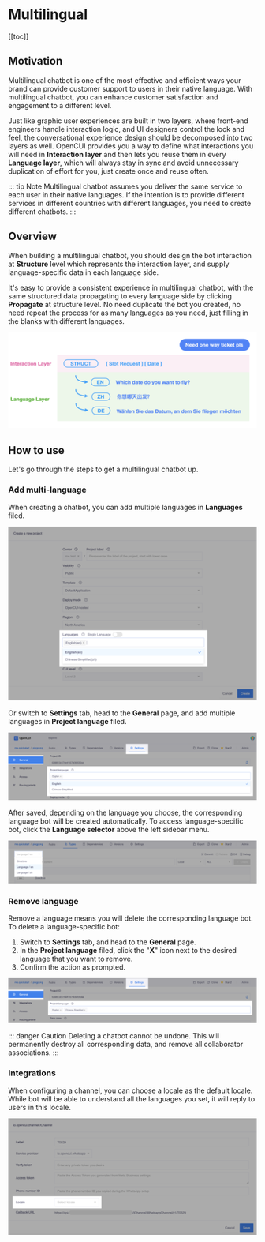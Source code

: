 # Multilingual

[[toc]]

## Motivation
Multilingual chatbot is one of the most effective and efficient ways your brand can provide customer support to users in their native language. With multilingual chatbot, you can enhance customer satisfaction and engagement to a different level. 

Just like graphic user experiences are built in two layers, where front-end engineers handle interaction logic, and UI designers control the look and feel, the conversational experience design should be decomposed into two layers as well. OpenCUI provides you a way to define what interactions you will need in **Interaction layer** and then lets you reuse them in every **Language layer**, which will always stay in sync and avoid unnecessary duplication of effort for you, just create once and reuse often.

::: tip Note
Multilingual chatbot assumes you deliver the same service to each user in their native languages. If the intention is to provide different services in different countries with different languages, you need to create different chatbots. 
:::

## Overview
When building a multilingual chatbot, you should design the bot interaction at **Structure** level which represents the interaction layer, and supply language-specific data in each language side. 

It's easy to provide a consistent experience in multilingual chatbot, with the same structured data propagating to every language side by clicking **Propagate** at structure level. No need duplicate the bot you created, no need repeat the process for as many languages as you need, just  filling in the blanks with different languages.

![two layers](/images/platform/multilingual/two_layers.png)

## How to use
Let's go through the steps to get a multilingual chatbot up.

### Add multi-language
When creating a chatbot, you can add multiple languages in **Languages** filed. 

![add language](/images/platform/multilingual/add_language.png)

Or switch to **Settings** tab, head to the **General** page, and add multiple languages in **Project language** filed.

![setting language](/images/platform/multilingual/setting_language.png)

After saved, depending on the language you choose, the corresponding language bot will be created automatically. To access language-specific bot, click the **Language selector** above the left sidebar menu.

![switch language](/images/platform/multilingual/switch_language.png)

### Remove language
Remove a language means you will delete the corresponding language bot. To delete a language-specific bot:
1. Switch to **Settings** tab, and head to the **General** page.
2. In the **Project language** filed, click the "**X**" icon next to the desired language that you want to remove.
3. Confirm the action as prompted.

![delete language](/images/platform/multilingual/delete_language.png)

::: danger Caution 
Deleting a chatbot cannot be undone. This will permanently destroy all corresponding data, and remove all collaborator associations.
:::

### Integrations
When configuring a channel, you can choose a locale as the default locale. While bot will be able to understand all the languages you set, it will reply to users in this locale.

![default language](/images/platform/multilingual/default_language.png)